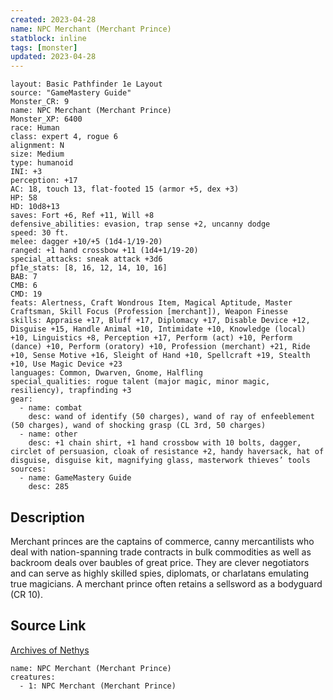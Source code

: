 ```yaml
---
created: 2023-04-28
name: NPC Merchant (Merchant Prince)
statblock: inline
tags: [monster]
updated: 2023-04-28
---
```

```statblock
layout: Basic Pathfinder 1e Layout
source: "GameMastery Guide"
Monster_CR: 9
name: NPC Merchant (Merchant Prince)
Monster_XP: 6400
race: Human
class: expert 4, rogue 6
alignment: N
size: Medium
type: humanoid
INI: +3
perception: +17
AC: 18, touch 13, flat-footed 15 (armor +5, dex +3)
HP: 58
HD: 10d8+13
saves: Fort +6, Ref +11, Will +8
defensive_abilities: evasion, trap sense +2, uncanny dodge
speed: 30 ft.
melee: dagger +10/+5 (1d4-1/19-20)
ranged: +1 hand crossbow +11 (1d4+1/19-20)
special_attacks: sneak attack +3d6
pf1e_stats: [8, 16, 12, 14, 10, 16]
BAB: 7
CMB: 6
CMD: 19
feats: Alertness, Craft Wondrous Item, Magical Aptitude, Master Craftsman, Skill Focus (Profession [merchant]), Weapon Finesse
skills: Appraise +17, Bluff +17, Diplomacy +17, Disable Device +12, Disguise +15, Handle Animal +10, Intimidate +10, Knowledge (local) +10, Linguistics +8, Perception +17, Perform (act) +10, Perform (dance) +10, Perform (oratory) +10, Profession (merchant) +21, Ride +10, Sense Motive +16, Sleight of Hand +10, Spellcraft +19, Stealth +10, Use Magic Device +23
languages: Common, Dwarven, Gnome, Halfling
special_qualities: rogue talent (major magic, minor magic, resiliency), trapfinding +3
gear:
  - name: combat
    desc: wand of identify (50 charges), wand of ray of enfeeblement (50 charges), wand of shocking grasp (CL 3rd, 50 charges)
  - name: other
    desc: +1 chain shirt, +1 hand crossbow with 10 bolts, dagger, circlet of persuasion, cloak of resistance +2, handy haversack, hat of disguise, disguise kit, magnifying glass, masterwork thieves’ tools
sources:
  - name: GameMastery Guide
    desc: 285
```
## Description
Merchant princes are the captains of commerce, canny mercantilists who deal with nation-spanning trade contracts in bulk commodities as well as backroom deals over baubles of great price. They are clever negotiators and can serve as highly skilled spies, diplomats, or charlatans emulating true magicians. A merchant prince often retains a sellsword as a bodyguard (CR 10).
## Source Link
[Archives of Nethys](https://aonprd.com/NPCDisplay.aspx?ItemName=Merchant%20(Merchant%20Prince))
```encounter-table
name: NPC Merchant (Merchant Prince)
creatures:
  - 1: NPC Merchant (Merchant Prince)
```
